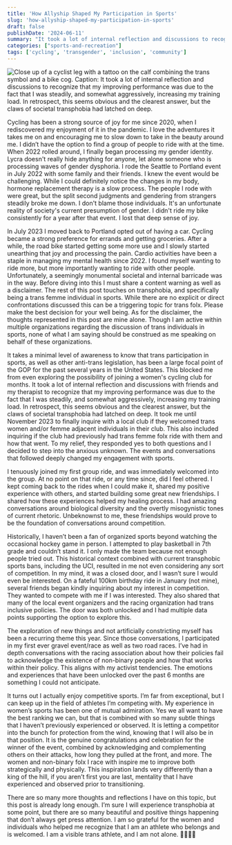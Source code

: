 ```yaml
---
title: 'How Allyship Shaped My Participation in Sports'
slug: 'how-allyship-shaped-my-participation-in-sports'
draft: false
publishDate: '2024-06-11'
summary: "It took a lot of internal reflection and discussions to recognize that my improving performance was due to the fact that I was steadily, and somewhat aggressively, increasing my training load. In retrospect, this seems obvious and the clearest answer, but the claws of societal transphobia had latched on deep."
categories: ["sports-and-recreation"]
tags: ['cycling', 'transgender', 'inclusion', 'community']
---
```

![Close up of a cyclist leg with a tattoo on the calf combining the trans symbol and a bike cog. Caption: It took a lot of internal reflection and discussions to recognize that my improving performance was due to the fact that I was steadily, and somewhat aggressively, increasing my training load. In retrospect, this seems obvious and the clearest answer, but the claws of societal transphobia had latched on deep.](images//cycling-tattoo-with-quote.jpg)

Cycling has been a strong source of joy for me since 2020, when I rediscovered my enjoyment of it in the pandemic. I love the adventures it takes me on and encouraging me to slow down to take in the beauty around me. I didn’t have the option to find a group of people to ride with at the time. When 2022 rolled around, I finally began processing my gender identity. Lycra doesn't really hide anything for anyone, let alone someone who is processing waves of gender dysphoria. I rode the Seattle to Portland event in July 2022 with some family and their friends. I knew the event would be challenging. While I could definitely notice the changes in my body, hormone replacement therapy is a slow process. The people I rode with were great, but the split second judgments and gendering from strangers steadily broke me down. I don't blame those individuals. It's an unfortunate reality of society's current presumption of gender. I didn't ride my bike consistently for a year after that event. I lost that deep sense of joy.

In July 2023 I moved back to Portland opted out of having a car. Cycling became a strong preference for errands and getting groceries. After a while, the road bike started getting some more use and I slowly started unearthing that joy and processing the pain. Cardio activities have been a staple in managing my mental health since 2022. I found myself wanting to ride more, but more importantly wanting to ride with other people. Unfortunately, a seemingly monumental societal and internal barricade was in the way. Before diving into this I must share a content warning as well as a disclaimer. The rest of this post touches on transphobia, and specifically being a trans femme individual in sports. While there are no explicit or direct confrontations discussed this can be a triggering topic for trans folx. Please make the best decision for your well being. As for the disclaimer, the thoughts represented in this post are mine alone. Though I am active within multiple organizations regarding the discussion of trans individuals in sports, none of what I am saying should be construed as me speaking on behalf of these organizations.

It takes a minimal level of awareness to know that trans participation in sports, as well as other anti-trans legislation, has been a large focal point of the GOP for the past several years in the United States. This blocked me from even exploring the possibility of joining a women's cycling club for months. It took a lot of internal reflection and discussions with friends and my therapist to recognize that my improving performance was due to the fact that I was steadily, and somewhat aggressively, increasing my training load. In retrospect, this seems obvious and the clearest answer, but the claws of societal transphobia had latched on deep. It took me until November 2023 to finally inquire with a local club if they welcomed trans women and/or femme adjacent individuals in their club. This also included inquiring if the club had previously had trans femme folx ride with them and how that went. To my relief, they responded yes to both questions and I decided to step into the anxious unknown. The events and conversations that followed deeply changed my engagement with sports.

I tenuously joined my first group ride, and was immediately welcomed into the group. At no point on that ride, or any time since, did I feel othered. I kept coming back to the rides when I could make it, shared my positive experience with others, and started building some great new friendships. I shared how these experiences helped my healing process. I had amazing conversations around biological diversity and the overtly misogynistic tones of current rhetoric. Unbeknownst to me, these friendships would prove to be the foundation of conversations around competition.

Historically, I haven’t been a fan of organized sports beyond watching the occasional hockey game in person. I attempted to play basketball in 7th grade and couldn’t stand it. I only made the team because not enough people tried out. This historical context combined with current transphobic sports bans, including the UCI, resulted in me not even considering any sort of competition. In my mind, it was a closed door, and I wasn’t sure I would even be interested. On a fateful 100km birthday ride in January (not mine), several friends began kindly inquiring about my interest in competition. They wanted to compete with me if I was interested. They also shared that many of the local event organizers and the racing organization had trans inclusive policies. The door was both unlocked and I had multiple data points supporting the option to explore this.

The exploration of new things and not artificially constricting myself has been a recurring theme this year. Since those conversations, I participated in my first ever gravel event/race as well as two road races. I’ve had in depth conversations with the racing association about how their policies fail to acknowledge the existence of non-binary people and how that works within their policy. This aligns with my activist tendencies. The emotions and experiences that have been unlocked over the past 6 months are something I could not anticipate.

It turns out I actually enjoy competitive sports. I’m far from exceptional, but I can keep up in the field of athletes I’m competing with. My experience in women’s sports has been one of mutual admiration. Yes we all want to have the best ranking we can, but that is combined with so many subtle things that I haven’t previously experienced or observed. It is letting a competitor into the bunch for protection from the wind, knowing that I will also be in that position. It is the genuine congratulations and celebration for the winner of the event, combined by acknowledging and complementing others on their attacks, how long they pulled at the front, and more. The women and non-binary folx I race with inspire me to improve both strategically and physically. This inspiration lands very differently than a king of the hill, if you aren’t first you are last, mentality that I have experienced and observed prior to transitioning.

There are so many more thoughts and reflections I have on this topic, but this post is already long enough. I’m sure I will experience transphobia at some point, but there are so many beautiful and positive things happening that don’t always get press attention. I am so grateful for the women and individuals who helped me recognize that I am an athlete who belongs and is welcomed. I am a visible trans athlete, and I am not alone. 🏳️‍⚧️🚴‍♀️
